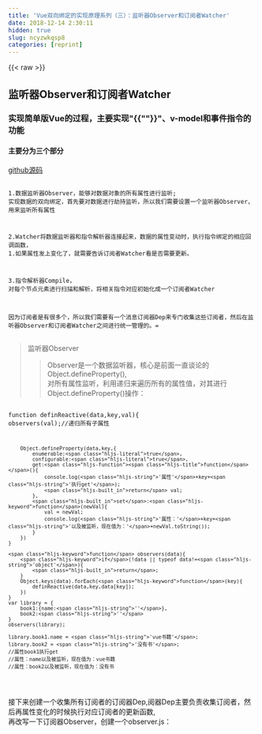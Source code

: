 ```yaml
---
title: 'Vue双向绑定的实现原理系列（三）：监听器Observer和订阅者Watcher' 
date: 2018-12-14 2:30:11
hidden: true
slug: ncyzwkqsp8
categories: [reprint]
---
```


{{< raw >}}

                    
<h2 id="articleHeader0">监听器Observer和订阅者Watcher</h2>
<h3 id="articleHeader1">实现简单版Vue的过程，主要实现"{{""}}"、v-model和事件指令的功能</h3>
<h4>主要分为三个部分</h4>
<p><a href="https://github.com/fypShirley/vue_Source_analysis/tree/master/2_vue%E5%8F%8C%E5%90%91%E6%95%B0%E6%8D%AE%E7%BB%91%E5%AE%9A/first" rel="nofollow noreferrer" target="_blank">github源码</a></p>
<div class="widget-codetool" style="display:none;">
      <div class="widget-codetool--inner">
      <span class="selectCode code-tool" data-toggle="tooltip" data-placement="top" title="" data-original-title="全选"></span>
      <span type="button" class="copyCode code-tool" data-toggle="tooltip" data-placement="top" data-clipboard-text=" 1.数据监听器Observer，能够对数据对象的所有属性进行监听;
    实现数据的双向绑定，首先要对数据进行劫持监听，所以我们需要设置一个监听器Observer，用来监听所有属性
 
 2.Watcher将数据监听器和指令解析器连接起来，数据的属性变动时，执行指令绑定的相应回调函数，
    1.如果属性发上变化了，就需要告诉订阅者Watcher看是否需要更新。
    
 3.指令解析器Compile，
    对每个节点元素进行扫描和解析，将相关指令对应初始化成一个订阅者Watcher

 因为订阅者是有很多个，所以我们需要有一个消息订阅器Dep来专门收集这些订阅者，然后在监听器Observer和订阅者Watcher之间进行统一管理的。=
" title="" data-original-title="复制"></span>
      <span type="button" class="saveToNote code-tool" data-toggle="tooltip" data-placement="top" title="" data-original-title="放进笔记"></span>
      </div>
      </div><pre class="hljs lsl"><code> <span class="hljs-number">1.</span>数据监听器Observer，能够对数据对象的所有属性进行监听;
    实现数据的双向绑定，首先要对数据进行劫持监听，所以我们需要设置一个监听器Observer，用来监听所有属性
 
 <span class="hljs-number">2.</span>Watcher将数据监听器和指令解析器连接起来，数据的属性变动时，执行指令绑定的相应回调函数，
    <span class="hljs-number">1.</span>如果属性发上变化了，就需要告诉订阅者Watcher看是否需要更新。
    
 <span class="hljs-number">3.</span>指令解析器Compile，
    对每个节点元素进行扫描和解析，将相关指令对应初始化成一个订阅者Watcher

 因为订阅者是有很多个，所以我们需要有一个消息订阅器Dep来专门收集这些订阅者，然后在监听器Observer和订阅者Watcher之间进行统一管理的。=
</code></pre>
<blockquote>
<p>监听器Observer</p>
<blockquote>Observer是一个数据监听器，核心是前面一直谈论的Object.defineProperty(),<br>对所有属性监听，利用递归来遍历所有的属性值，对其进行Object.defineProperty()操作：</blockquote>
</blockquote>
<div class="widget-codetool" style="display:none;">
      <div class="widget-codetool--inner">
      <span class="selectCode code-tool" data-toggle="tooltip" data-placement="top" title="" data-original-title="全选"></span>
      <span type="button" class="copyCode code-tool" data-toggle="tooltip" data-placement="top" data-clipboard-text="    function definReactive(data,key,val){
        observers(val);//递归所有子属性
    
        Object.defineProperty(data,key,{
            enumerable:true,
            configurable:true,
            get:function(){
                console.log('属性'+key+'执行get');
                return val;
            },
            set:function(newVal){
                val = newVal;
                console.log('属性：'+key+'以及被监听，现在值为：'+newVal.toString());
            }
        })
    }
    
    function observers(data){
        if(!data || typeof data!='object'){
            return;
        }
        Object.keys(data).forEach(function(key){
            definReactive(data,key,data[key]);
        })
    }
    var library = {
        book1:{name:''},
        book2:''
    }
    observers(library);

    library.book1.name = 'vue书籍';
    library.book2 = '没有书';
    //属性book1执行get
    //属性：name以及被监听，现在值为：vue书籍
    //属性：book2以及被监听，现在值为：没有书 
" title="" data-original-title="复制"></span>
      <span type="button" class="saveToNote code-tool" data-toggle="tooltip" data-placement="top" title="" data-original-title="放进笔记"></span>
      </div>
      </div><pre class="bash hljs"><code class="bash">    <span class="hljs-keyword">function</span> definReactive(data,key,val){
        observers(val);//递归所有子属性
    
        Object.defineProperty(data,key,{
            enumerable:<span class="hljs-literal">true</span>,
            configurable:<span class="hljs-literal">true</span>,
            get:<span class="hljs-function"><span class="hljs-title">function</span></span>(){
                console.log(<span class="hljs-string">'属性'</span>+key+<span class="hljs-string">'执行get'</span>);
                <span class="hljs-built_in">return</span> val;
            },
            <span class="hljs-built_in">set</span>:<span class="hljs-keyword">function</span>(newVal){
                val = newVal;
                console.log(<span class="hljs-string">'属性：'</span>+key+<span class="hljs-string">'以及被监听，现在值为：'</span>+newVal.toString());
            }
        })
    }
    
    <span class="hljs-keyword">function</span> observers(data){
        <span class="hljs-keyword">if</span>(!data || typeof data!=<span class="hljs-string">'object'</span>){
            <span class="hljs-built_in">return</span>;
        }
        Object.keys(data).forEach(<span class="hljs-keyword">function</span>(key){
            definReactive(data,key,data[key]);
        })
    }
    var library = {
        book1:{name:<span class="hljs-string">''</span>},
        book2:<span class="hljs-string">''</span>
    }
    observers(library);

    library.book1.name = <span class="hljs-string">'vue书籍'</span>;
    library.book2 = <span class="hljs-string">'没有书'</span>;
    //属性book1执行get
    //属性：name以及被监听，现在值为：vue书籍
    //属性：book2以及被监听，现在值为：没有书 
</code></pre>
<p>接下来创建一个收集所有订阅者的订阅器Dep,阅器Dep主要负责收集订阅者，然后再属性变化的时候执行对应订阅者的更新函数,<br>再改写一下订阅器Observer，创建一个observer.js：</p>
<div class="widget-codetool" style="display:none;">
      <div class="widget-codetool--inner">
      <span class="selectCode code-tool" data-toggle="tooltip" data-placement="top" title="" data-original-title="全选"></span>
      <span type="button" class="copyCode code-tool" data-toggle="tooltip" data-placement="top" data-clipboard-text="    function Observe(data){
        this.data = data;
        this.walk(data);
    }
    Observe.prototype = {
        walk:function(data){
            var self = this;
            Object.keys(data).forEach(function(key) {
                self.defineReactive(data, key, data[key]);
            });
        },
        defineReactive:function(data,key,val){
            observers(val);//递归所有子属性
            var dep = new Dep();

            Object.defineProperty(data,key,{
                enumerable:true,
                configurable:true,
                get:function(){
                    if(是否需要添加订阅者){
                        dep.addSub(Watcher);//在这里添加一个订阅者
                    }
                    console.log('属性'+key+'执行get');
                    return val;
                },
                set:function(newVal){
                    if(val === newVal){
                        return;
                    }
                    val = newVal;
                    dep.notify();//如果数据变化，通知所有订阅者
                    console.log('属性：'+key+'以及被监听，现在值为：'+newVal.toString());
                }
            })
        }
    }
    function observers(data){
        if(!data || typeof data!='object'){
            return;
        }
        return new Observe(data);
    }
       

    /**Dep:创建一个可以容纳订阅者的消息订阅器
     * **/

    function Dep(){
        this.subs = [];
    }
    Dep.prototype = {
        addSub:function(sub){//添加订阅者
            this.subs.push(sub);
        },
        notify:function(){//通知订阅者
            this.subs.forEach(function(sub){
                sub.update();
            })
        }
    }
    
    可以看出，订阅器Dep,添加一个订阅者是在Object.defineProperty()的get里面,这是为了让Watcher初始化进行触发，
    因此要判断是不是需要添加订阅者，后面解释。在set里面，如果数据变化，就会通知所有的订阅者，订阅者就会去执行对应的更新的函数
    以上，一个完整的订阅器完成。" title="" data-original-title="复制"></span>
      <span type="button" class="saveToNote code-tool" data-toggle="tooltip" data-placement="top" title="" data-original-title="放进笔记"></span>
      </div>
      </div><pre class="bash hljs"><code class="bash">    <span class="hljs-keyword">function</span> Observe(data){
        this.data = data;
        this.walk(data);
    }
    Observe.prototype = {
        walk:<span class="hljs-keyword">function</span>(data){
            var self = this;
            Object.keys(data).forEach(<span class="hljs-keyword">function</span>(key) {
                self.defineReactive(data, key, data[key]);
            });
        },
        defineReactive:<span class="hljs-keyword">function</span>(data,key,val){
            observers(val);//递归所有子属性
            var dep = new Dep();

            Object.defineProperty(data,key,{
                enumerable:<span class="hljs-literal">true</span>,
                configurable:<span class="hljs-literal">true</span>,
                get:<span class="hljs-function"><span class="hljs-title">function</span></span>(){
                    <span class="hljs-keyword">if</span>(是否需要添加订阅者){
                        dep.addSub(Watcher);//在这里添加一个订阅者
                    }
                    console.log(<span class="hljs-string">'属性'</span>+key+<span class="hljs-string">'执行get'</span>);
                    <span class="hljs-built_in">return</span> val;
                },
                <span class="hljs-built_in">set</span>:<span class="hljs-keyword">function</span>(newVal){
                    <span class="hljs-keyword">if</span>(val === newVal){
                        <span class="hljs-built_in">return</span>;
                    }
                    val = newVal;
                    dep.notify();//如果数据变化，通知所有订阅者
                    console.log(<span class="hljs-string">'属性：'</span>+key+<span class="hljs-string">'以及被监听，现在值为：'</span>+newVal.toString());
                }
            })
        }
    }
    <span class="hljs-keyword">function</span> observers(data){
        <span class="hljs-keyword">if</span>(!data || typeof data!=<span class="hljs-string">'object'</span>){
            <span class="hljs-built_in">return</span>;
        }
        <span class="hljs-built_in">return</span> new Observe(data);
    }
       

    /**Dep:创建一个可以容纳订阅者的消息订阅器
     * **/

    <span class="hljs-keyword">function</span> <span class="hljs-function"><span class="hljs-title">Dep</span></span>(){
        this.subs = [];
    }
    Dep.prototype = {
        addSub:<span class="hljs-keyword">function</span>(sub){//添加订阅者
            this.subs.push(sub);
        },
        notify:<span class="hljs-function"><span class="hljs-title">function</span></span>(){//通知订阅者
            this.subs.forEach(<span class="hljs-keyword">function</span>(sub){
                sub.update();
            })
        }
    }
    
    可以看出，订阅器Dep,添加一个订阅者是在Object.defineProperty()的get里面,这是为了让Watcher初始化进行触发，
    因此要判断是不是需要添加订阅者，后面解释。在<span class="hljs-built_in">set</span>里面，如果数据变化，就会通知所有的订阅者，订阅者就会去执行对应的更新的函数
    以上，一个完整的订阅器完成。</code></pre>
<blockquote>
<p>订阅者Watcher</p>
<blockquote>Watcher在初始化的时候要将自己添加进订阅者Dep中，如何做到：<p>已经知道监听器Observer是在get函数执行了添加订阅者Wather的操作的，</p>
<p>所以我们只要在订阅者Watcher初始化的时候触发对应的get函数，去执行添加订阅者操作即可，</p>
<p>那要如何触发get的函数:</p>
<p>只要获取对应的属性值就可以触发了，核心原因就是因为我们使用了Object.defineProperty()进行数据监听。</p>
<p>注意：</p>
<p>我们只要在订阅者Watcher初始化的时候才需要添加订阅者，所以需要做一个判断操作，</p>
<p>因此可以在订阅器上做一下手脚：在Dep.target上缓存下订阅者，添加成功后再将其去掉就可以了。</p>
<p>创建一个watcher.js</p>
</blockquote>
</blockquote>
<div class="widget-codetool" style="display:none;">
      <div class="widget-codetool--inner">
      <span class="selectCode code-tool" data-toggle="tooltip" data-placement="top" title="" data-original-title="全选"></span>
      <span type="button" class="copyCode code-tool" data-toggle="tooltip" data-placement="top" data-clipboard-text="    function Watcher(vm,exp,cb){
        this.cb = cb;
        this.vm = vm;
        this.exp = exp;
        this.value = this.get();//将自己添加到订阅器的操作
    }
    Watcher.prototype = {
        update:function () {
            this.run();
        },
        run:function () {
            var value = this.vm.data[this.exp];
            var oldVal = this.value;
            if(value != oldVal){
                this.value = value;
                this.cb.call(this.vm,value,oldVal);
            }
        },
        get:function () {
            Dep.target = this;//缓存自己
            var value = this.vm.data[this.exp];//强制执行监听器observer里的Object.defineProperty()里的get函数
            Dep.target = null;//释放自己
            return value;
        }
    }" title="" data-original-title="复制"></span>
      <span type="button" class="saveToNote code-tool" data-toggle="tooltip" data-placement="top" title="" data-original-title="放进笔记"></span>
      </div>
      </div><pre class="bash hljs"><code class="bash">    <span class="hljs-keyword">function</span> Watcher(vm,exp,cb){
        this.cb = cb;
        this.vm = vm;
        this.exp = exp;
        this.value = this.get();//将自己添加到订阅器的操作
    }
    Watcher.prototype = {
        update:<span class="hljs-function"><span class="hljs-title">function</span></span> () {
            this.run();
        },
        run:<span class="hljs-function"><span class="hljs-title">function</span></span> () {
            var value = this.vm.data[this.exp];
            var oldVal = this.value;
            <span class="hljs-keyword">if</span>(value != oldVal){
                this.value = value;
                this.cb.call(this.vm,value,oldVal);
            }
        },
        get:<span class="hljs-function"><span class="hljs-title">function</span></span> () {
            Dep.target = this;//缓存自己
            var value = this.vm.data[this.exp];//强制执行监听器observer里的Object.defineProperty()里的get函数
            Dep.target = null;//释放自己
            <span class="hljs-built_in">return</span> value;
        }
    }</code></pre>
<p>再调整下observer.js的defineReactive函数里的get操作：</p>
<div class="widget-codetool" style="display:none;">
      <div class="widget-codetool--inner">
      <span class="selectCode code-tool" data-toggle="tooltip" data-placement="top" title="" data-original-title="全选"></span>
      <span type="button" class="copyCode code-tool" data-toggle="tooltip" data-placement="top" data-clipboard-text="    defineReactive:function(data,key,val){
        observers(val);//递归所有子属性
        var dep = new Dep();

        Object.defineProperty(data,key,{
            enumerable:true,
            configurable:true,
            get:function(){
                if(Dep.target){
                    dep.addSub(Dep.target);//在这里添加一个订阅者
                }
                console.log('属性'+key+'执行get');
                return val;
            },
            set:function(newVal){
                if(val === newVal){
                    return;
                }
                val = newVal;
                dep.notify();//如果数据变化，通知所有订阅者
                console.log('属性：'+key+'以及被监听，现在值为：'+newVal.toString());
            }
        })
    }
    //Dep加个target属性
    function Dep(){
        this.subs = [];
        this.target = null;
    }" title="" data-original-title="复制"></span>
      <span type="button" class="saveToNote code-tool" data-toggle="tooltip" data-placement="top" title="" data-original-title="放进笔记"></span>
      </div>
      </div><pre class="bash hljs"><code class="bash">    defineReactive:<span class="hljs-keyword">function</span>(data,key,val){
        observers(val);//递归所有子属性
        var dep = new Dep();

        Object.defineProperty(data,key,{
            enumerable:<span class="hljs-literal">true</span>,
            configurable:<span class="hljs-literal">true</span>,
            get:<span class="hljs-function"><span class="hljs-title">function</span></span>(){
                <span class="hljs-keyword">if</span>(Dep.target){
                    dep.addSub(Dep.target);//在这里添加一个订阅者
                }
                console.log(<span class="hljs-string">'属性'</span>+key+<span class="hljs-string">'执行get'</span>);
                <span class="hljs-built_in">return</span> val;
            },
            <span class="hljs-built_in">set</span>:<span class="hljs-keyword">function</span>(newVal){
                <span class="hljs-keyword">if</span>(val === newVal){
                    <span class="hljs-built_in">return</span>;
                }
                val = newVal;
                dep.notify();//如果数据变化，通知所有订阅者
                console.log(<span class="hljs-string">'属性：'</span>+key+<span class="hljs-string">'以及被监听，现在值为：'</span>+newVal.toString());
            }
        })
    }
    //Dep加个target属性
    <span class="hljs-keyword">function</span> <span class="hljs-function"><span class="hljs-title">Dep</span></span>(){
        this.subs = [];
        this.target = null;
    }</code></pre>
<p>简单版的Watcher设计好了，<br>只要将Observer和Watcher关联起来，就可以实现一个简单的双向绑定数据了。<br>这里没有还没有设计解析器Compile，所以对于模板数据我们都进行写死处理：<br>模板有个节点，id为name,双向数据绑定的变量name，这里大框号暂时没有用：</p>
<div class="widget-codetool" style="display:none;">
      <div class="widget-codetool--inner">
      <span class="selectCode code-tool" data-toggle="tooltip" data-placement="top" title="" data-original-title="全选"></span>
      <span type="button" class="copyCode code-tool" data-toggle="tooltip" data-placement="top" data-clipboard-text="<body> 
    <h1 id=&quot;name&quot;>"{{"name"}}"</h1> 
</body>
" title="" data-original-title="复制"></span>
      <span type="button" class="saveToNote code-tool" data-toggle="tooltip" data-placement="top" title="" data-original-title="放进笔记"></span>
      </div>
      </div><pre class="bash hljs"><code class="bash">&lt;body&gt; 
    &lt;h1 id=<span class="hljs-string">"name"</span>&gt;"{{"name"}}"&lt;/h1&gt; 
&lt;/body&gt;
</code></pre>
<blockquote>selVue.js 关联Observer和Watcher</blockquote>
<div class="widget-codetool" style="display:none;">
      <div class="widget-codetool--inner">
      <span class="selectCode code-tool" data-toggle="tooltip" data-placement="top" title="" data-original-title="全选"></span>
      <span type="button" class="copyCode code-tool" data-toggle="tooltip" data-placement="top" data-clipboard-text="    function SelfVue(data,el,exp){
        this.data = data;
        observers(data);
        el.innerHTML = this.data[exp];//初始化模板数据的值
        
        new Watcher(this,exp,function(value){
            el.innerHTML = value;
        });
        return this;
    }" title="" data-original-title="复制"></span>
      <span type="button" class="saveToNote code-tool" data-toggle="tooltip" data-placement="top" title="" data-original-title="放进笔记"></span>
      </div>
      </div><pre class="bash hljs"><code class="bash">    <span class="hljs-keyword">function</span> SelfVue(data,el,exp){
        this.data = data;
        observers(data);
        el.innerHTML = this.data[exp];//初始化模板数据的值
        
        new Watcher(this,exp,<span class="hljs-keyword">function</span>(value){
            el.innerHTML = value;
        });
        <span class="hljs-built_in">return</span> this;
    }</code></pre>
<p>页面上实现双向数据绑定：</p>
<div class="widget-codetool" style="display:none;">
      <div class="widget-codetool--inner">
      <span class="selectCode code-tool" data-toggle="tooltip" data-placement="top" title="" data-original-title="全选"></span>
      <span type="button" class="copyCode code-tool" data-toggle="tooltip" data-placement="top" data-clipboard-text="<h1 id=&quot;name&quot;>"{{"name"}}"</h1>
    <script src=&quot;js/observer.js&quot;></script>
    <script src=&quot;js/watcher.js&quot;></script>
    <script src=&quot;js/selfVue.js&quot;></script>
    <script>
        var ele = document.querySelector('#name');
        var self_Vue = new SelfVue({
            name:'第一次显示数据'
        },ele,'name');
    
        window.setTimeout(function(){
            console.log('值变了');
            self_Vue.data.name = '重新赋值了';
        },2000);
    </script>" title="" data-original-title="复制"></span>
      <span type="button" class="saveToNote code-tool" data-toggle="tooltip" data-placement="top" title="" data-original-title="放进笔记"></span>
      </div>
      </div><pre class="bash hljs"><code class="bash">&lt;h1 id=<span class="hljs-string">"name"</span>&gt;"{{"name"}}"&lt;/h1&gt;
    &lt;script src=<span class="hljs-string">"js/observer.js"</span>&gt;&lt;/script&gt;
    &lt;script src=<span class="hljs-string">"js/watcher.js"</span>&gt;&lt;/script&gt;
    &lt;script src=<span class="hljs-string">"js/selfVue.js"</span>&gt;&lt;/script&gt;
    &lt;script&gt;
        var ele = document.querySelector(<span class="hljs-string">'#name'</span>);
        var self_Vue = new SelfVue({
            name:<span class="hljs-string">'第一次显示数据'</span>
        },ele,<span class="hljs-string">'name'</span>);
    
        window.setTimeout(<span class="hljs-function"><span class="hljs-title">function</span></span>(){
            console.log(<span class="hljs-string">'值变了'</span>);
            self_Vue.data.name = <span class="hljs-string">'重新赋值了'</span>;
        },2000);
    &lt;/script&gt;</code></pre>
<p>打开页面，可以看到页面刚开始显示了是“第一次显示数据”，过了2s后就变成“重新赋值了”了。到这里，完成了一部分</p>
<div class="widget-codetool" style="display:none;">
      <div class="widget-codetool--inner">
      <span class="selectCode code-tool" data-toggle="tooltip" data-placement="top" title="" data-original-title="全选"></span>
      <span type="button" class="copyCode code-tool" data-toggle="tooltip" data-placement="top" data-clipboard-text="注意：赋值的时候是 self_Vue.data.name = '重新赋值了'，但是希望是 self_Vue.name = '重新赋值了'，
需要在new SelVue的时候做个代理，让访问self_Vue的属性代理为访问self_Vue.data的属性，
实现原理还是使用Object.defineProperty()对属性再包一层，" title="" data-original-title="复制"></span>
      <span type="button" class="saveToNote code-tool" data-toggle="tooltip" data-placement="top" title="" data-original-title="放进笔记"></span>
      </div>
      </div><pre class="hljs stylus"><code>注意：赋值的时候是 self_Vue<span class="hljs-selector-class">.data</span><span class="hljs-selector-class">.name</span> = <span class="hljs-string">'重新赋值了'</span>，但是希望是 self_Vue<span class="hljs-selector-class">.name</span> = <span class="hljs-string">'重新赋值了'</span>，
需要在new SelVue的时候做个代理，让访问self_Vue的属性代理为访问self_Vue.data的属性，
实现原理还是使用Object.defineProperty()对属性再包一层，</code></pre>
<p>修改selVue.js：</p>
<div class="widget-codetool" style="display:none;">
      <div class="widget-codetool--inner">
      <span class="selectCode code-tool" data-toggle="tooltip" data-placement="top" title="" data-original-title="全选"></span>
      <span type="button" class="copyCode code-tool" data-toggle="tooltip" data-placement="top" data-clipboard-text="    function SelfVue(data,el,exp){
        var self = this;
        this.data = data;
    
        Object.keys(data).forEach(function (key) {
            self.proxyKeys(key);//绑定代理属性
        });
        
        observers(data);
        el.innerHTML = this.data[exp];//初始化模板数据的值
        new Watcher(this,exp,function(value){
            el.innerHTML = value;
        });
        return this;
    }
    
    SelfVue.prototype = {
        proxyKeys:function(key){
            var self = this;
            Object.defineProperty(this,key,{
                enumerable:false,
                configurable:true,
                get:function proxyGetter(){
                    return self.data[key];
                },
                set:function proxySetter(newVal){
                    self.data[key] = newVal;
                }
            })
        }
    }

    //这下我们就可以直接通过self_Vue.name = '重新赋值了'的形式来进行改变模板数据。" title="" data-original-title="复制"></span>
      <span type="button" class="saveToNote code-tool" data-toggle="tooltip" data-placement="top" title="" data-original-title="放进笔记"></span>
      </div>
      </div><pre class="bash hljs"><code class="bash">    <span class="hljs-keyword">function</span> SelfVue(data,el,exp){
        var self = this;
        this.data = data;
    
        Object.keys(data).forEach(<span class="hljs-keyword">function</span> (key) {
            self.proxyKeys(key);//绑定代理属性
        });
        
        observers(data);
        el.innerHTML = this.data[exp];//初始化模板数据的值
        new Watcher(this,exp,<span class="hljs-keyword">function</span>(value){
            el.innerHTML = value;
        });
        <span class="hljs-built_in">return</span> this;
    }
    
    SelfVue.prototype = {
        proxyKeys:<span class="hljs-keyword">function</span>(key){
            var self = this;
            Object.defineProperty(this,key,{
                enumerable:<span class="hljs-literal">false</span>,
                configurable:<span class="hljs-literal">true</span>,
                get:<span class="hljs-keyword">function</span> <span class="hljs-function"><span class="hljs-title">proxyGetter</span></span>(){
                    <span class="hljs-built_in">return</span> self.data[key];
                },
                <span class="hljs-built_in">set</span>:<span class="hljs-keyword">function</span> proxySetter(newVal){
                    self.data[key] = newVal;
                }
            })
        }
    }

    //这下我们就可以直接通过self_Vue.name = <span class="hljs-string">'重新赋值了'</span>的形式来进行改变模板数据。</code></pre>
<p>至此监听器Observer和订阅者Watcher功能基本完成，后面再加上指令解析器compile的功能！</p>
<h4>系列文章的目录:</h4>
<p><a href="https://segmentfault.com/a/1190000013035407">Vue双向绑定的实现原理系列（一）：Object.defineproperty</a><br><a href="https://segmentfault.com/a/1190000013051584" target="_blank">Vue双向绑定的实现原理系列（二）：设计模式</a><br><a href="https://segmentfault.com/a/1190000013159255">Vue双向绑定的实现原理系列（三）：监听器Observer和订阅者Watcher</a><br><a href="https://segmentfault.com/a/1190000013169852" target="_blank">Vue双向绑定的实现原理系列（四）：补充指令解析器compile</a></p>

                
{{< /raw >}}

# 版权声明
本文资源来源互联网，仅供学习研究使用，版权归该资源的合法拥有者所有，

本文仅用于学习、研究和交流目的。转载请注明出处、完整链接以及原作者。

原作者若认为本站侵犯了您的版权，请联系我们，我们会立即删除！

## 原文标题
Vue双向绑定的实现原理系列（三）：监听器Observer和订阅者Watcher

## 原文链接
[https://segmentfault.com/a/1190000013159255](https://segmentfault.com/a/1190000013159255)

